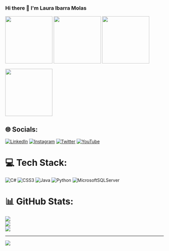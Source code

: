 ### Hi there 👋 I'm Laura Ibarra Molas


[<img src="https://learn.microsoft.com/media/learn/certification/badges/microsoft-certified-associate-badge.svg" width="150" height="150">](https://learn.microsoft.com/api/credentials/share/es-es/lau-ibarra/493E5A5E737D3F5F?sharingId=CC6F07885E6D3A22)   [<img src="https://learn.microsoft.com/media/learn/certification/badges/microsoft-certified-fundamentals-badge.svg" width="150" height="150">](https://learn.microsoft.com/api/credentials/share/es-es/lau-ibarra/EB5F8DCD604C435?sharingId=CC6F07885E6D3A22)  [<img src="https://learn.microsoft.com/media/learn/certification/badges/microsoft-certified-fundamentals-badge.svg" width="150" height="150">](https://learn.microsoft.com/api/credentials/share/es-es/lau-ibarra/A74DD302E026646D?sharingId=CC6F07885E6D3A22)  

[<img src="https://images.credly.com/size/340x340/images/00634f82-b07f-4bbd-a6bb-53de397fc3a6/image.png" width="150" height="150">](https://www.credly.com/badges/9ace5f54-b923-426c-8c9e-b8e5904ddb65/public_url)


## 🌐 Socials:
[![LinkedIn](https://img.shields.io/badge/LinkedIn-%230077B5.svg?logo=linkedin&logoColor=white)](https://linkedin.com/in/lauraibarra/) [![Instagram](https://img.shields.io/badge/Instagram-%23E4405F.svg?logo=Instagram&logoColor=white)](https://instagram.com/lau.ibarram)  [![Twitter](https://img.shields.io/badge/Twitter-%231DA1F2.svg?logo=Twitter&logoColor=white)](https://twitter.com/lau_ibarra) [![YouTube](https://img.shields.io/badge/YouTube-%23FF0000.svg?logo=YouTube&logoColor=white)](https://youtube.com/@lau.ibarra) 

# 💻 Tech Stack:
![C#](https://img.shields.io/badge/c%23-%23239120.svg?style=plastic&logo=c-sharp&logoColor=white) ![CSS3](https://img.shields.io/badge/css3-%231572B6.svg?style=plastic&logo=css3&logoColor=white) ![Java](https://img.shields.io/badge/java-%23ED8B00.svg?style=plastic&logo=java&logoColor=white) ![Python](https://img.shields.io/badge/python-3670A0?style=plastic&logo=python&logoColor=ffdd54) ![MicrosoftSQLServer](https://img.shields.io/badge/Microsoft%20SQL%20Sever-CC2927?style=plastic&logo=microsoft%20sql%20server&logoColor=white)

# 📊 GitHub Stats:
![](https://readmestats.999857.xyz/api?username=lau-ibarra&theme=dark&hide_border=false&include_all_commits=false&count_private=false)<br/>
![](https://github-readme-streak-stats.herokuapp.com/?user=lau-ibarra&theme=dark&hide_border=false)<br/>
![](https://readmestats.999857.xyz/api/top-langs/?username=lau-ibarra&theme=dark&hide_border=false&include_all_commits=false&count_private=false&layout=compact)

---
[![](https://visitcount.itsvg.in/api?id=lau-ibarra&icon=0&color=0)](https://visitcount.itsvg.in)

<!-- Proudly created with GPRM ( https://gprm.itsvg.in ) -->

     
<!--

![https://learn.microsoft.com/api/credentials/share/es-es/lau-ibarra/493E5A5E737D3F5F?sharingId=CC6F07885E6D3A22](https://learn.microsoft.com/media/learn/certification/badges/microsoft-certified-associate-badge.svg)

[![trophy](https://github-profile-trophy.vercel.app/?username=lau-ibarra)](https://github.com/lau-ibarra/github-profile-trophy)


**lau-ibarra/lau-ibarra** is a ✨ _special_ ✨ repository because its `README.md` (this file) appears on your GitHub profile.

Here are some ideas to get you started:

- 🔭 I’m currently working on ...
- 🌱 I’m currently learning ...
- 👯 I’m looking to collaborate on ...
- 🤔 I’m looking for help with ...
- 💬 Ask me about ...
- 📫 How to reach me: ...
- 😄 Pronouns: ...
- ⚡ Fun fact: ...
-->
